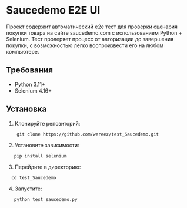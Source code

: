 # Saucedemo E2E UI

Проект содержит автоматический e2e тест для проверки сценария покупки товара на сайте saucedemo.com с использованием Python + Selenium. Тест проверяет процесс от авторизации до завершения покупки, с возможностью легко воспроизвести его на любом компьютере.


## Требования

- Python 3.11+
- Selenium 4.16+

## Установка
1. Клонируйте репозиторий:
```
    git clone https://github.com/wereez/test_Saucedemo.git
```
2. Установите зависимости:
```
   pip install selenium
```
3. Перейдите в директорию:
 ```
   cd test_Saucedemo
```
4. Запустите:
```
   python test_saucedemo.py
```
